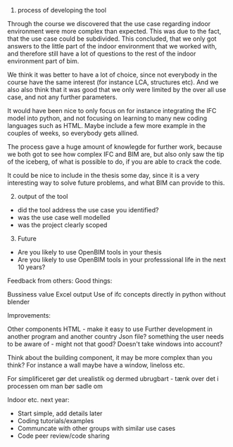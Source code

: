 


1. process of developing the tool


Through the course we discovered that the use case regarding indoor environment were more complex than expected. This was due to the fact, that the use case could be subdivided. This concluded, that we only got answers to the little part of the indoor environment that we worked with, and therefore still have a lot of questions to the rest of the indoor environment part of bim.

We think it was better to have a lot of choice, since not everybody in the course have the same interest (for instance LCA, structures etc). And we also also think that it was good that we only were limited by the over all use case, and not any further parameters. 

It would have been nice to only focus on for instance integrating the IFC model into python, and not focusing on learning to many new coding languages such as HTML. Maybe include a few more example in the couples of weeks, so everybody gets allined. 

The process gave a huge amount of knowlegde for further work, because we both got to see how complex IFC and BIM are, but also only saw the tip of the iceberg, of what is possible to do, if you are able to crack the code.

It could be nice to include in the thesis some day, since it is a very interesting way to solve future problems, and what BIM can provide to this. 


2. output of the tool
* did the tool address the use case you identified?
* was the use case well modelled
* was the project clearly scoped

3. Future

* Are you likely to use OpenBIM tools in your thesis
* Are you likely to use OpenBIM tools in your professsional life in the next 10 years?


Feedback from others:
Good things:

Bussiness value
Excel output
Use of ifc concepts
directly in python without blender

Improvements:

Other components 
HTML - make it easy to use
Further development in another program and another country
Json file? something the user needs to be aware of - might not that good?
Doesn't take windows into account?


Think about the building component, it may be more complex than you think? For instance a wall maybe have a window, lineloss etc. 

For simplificeret gør det urealistik og dermed ubrugbart - tænk over det i processen om man bør sadle om 


Indoor etc. next year:
- Start simple, add details later
- Coding tutorials/examples
- Communcate with other groups with similar use cases
- Code peer review/code sharing








